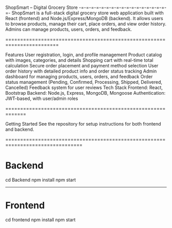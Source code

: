 ShopSmart – Digital Grocery Store
-=-=-=-=-=-=-=-=-=-=-=-=-=-=-=-=-=-=-
ShopSmart is a full-stack digital grocery store web application built with React (frontend) and 
Node.js/Express/MongoDB (backend). It allows users to browse products, manage their cart, 
place orders, and view order history. Admins can manage products, users, orders, and feedback.

========================================================================

Features
User registration, login, and profile management
Product catalog with images, categories, and details
Shopping cart with real-time total calculation
Secure order placement and payment method selection
User order history with detailed product info and order status tracking
Admin dashboard for managing products, users, orders, and feedback
Order status management (Pending, Confirmed, Processing, Shipped, Delivered, Cancelled)
Feedback system for user reviews
Tech Stack
Frontend: React, Bootstrap
Backend: Node.js, Express, MongoDB, Mongoose
Authentication: JWT-based, with user/admin roles

=============================================================

Getting Started
See the repository for setup instructions for both frontend and backend.

================================================================================

Backend 
==========
cd Backend
npm install
npm start

----------------------------------------------

Frontend
==========
cd frontend
npm install
npm start
